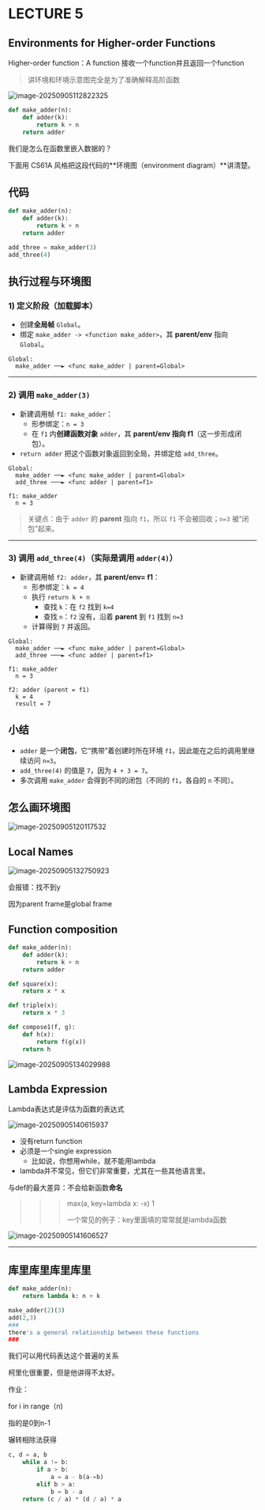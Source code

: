 # LECTURE 5

## Environments for Higher-order Functions

Higher-order function：A function 接收一个function并且返回一个function

> 讲环境和环境示意图完全是为了准确解释高阶函数

![image-20250905112822325](C:\Users\ZHAOKAI\AppData\Roaming\Typora\typora-user-images\image-20250905112822325.png)

```python
def make_adder(n):
    def adder(k):
        return k + n
    return adder
```

我们是怎么在函数里嵌入数据的？

下面用 CS61A 风格把这段代码的**环境图（environment diagram）**讲清楚。

## 代码

```python
def make_adder(n):
    def adder(k):
        return k + n
    return adder

add_three = make_adder(3)
add_three(4)
```

## 执行过程与环境图

### 1) 定义阶段（加载脚本）

- 创建**全局帧** `Global`。
- 绑定 `make_adder -> <function make_adder>`，其 **parent/env** 指向 `Global`。

```
Global:
  make_adder ──► <func make_adder | parent=Global>
```

------

### 2) 调用 `make_adder(3)`

- 新建调用帧 `f1: make_adder`：
  - 形参绑定：`n = 3`
  - 在 `f1` 内**创建函数对象** `adder`，其 **parent/env 指向 f1**（这一步形成闭包）。
- `return adder` 把这个函数对象返回到全局，并绑定给 `add_three`。

```
Global:
  make_adder ──► <func make_adder | parent=Global>
  add_three ───► <func adder | parent=f1>

f1: make_adder
  n = 3
```

> 关键点：由于 `adder` 的 **parent** 指向 `f1`，所以 `f1` 不会被回收；`n=3` 被“闭包”起来。

------

### 3) 调用 `add_three(4)`（实际是调用 `adder(4)`）

- 新建调用帧 `f2: adder`，其 **parent/env= f1**：
  - 形参绑定：`k = 4`
  - 执行 `return k + n`
    - 查找 `k`：在 `f2` 找到 `k=4`
    - 查找 `n`：`f2` 没有，沿着 **parent** 到 `f1` 找到 `n=3`
  - 计算得到 `7` 并返回。

```
Global:
  make_adder ──► <func make_adder | parent=Global>
  add_three ───► <func adder | parent=f1>

f1: make_adder
  n = 3

f2: adder (parent = f1)
  k = 4
  result = 7
```

## 小结

- `adder` 是一个**闭包**，它“携带”着创建时所在环境 `f1`，因此能在之后的调用里继续访问 `n=3`。
- `add_three(4)` 的值是 `7`，因为 `4 + 3 = 7`。
- 多次调用 `make_adder` 会得到不同的闭包（不同的 `f1`，各自的 `n` 不同）。

## 怎么画环境图

![image-20250905120117532](C:\Users\ZHAOKAI\AppData\Roaming\Typora\typora-user-images\image-20250905120117532.png)

## Local Names

![image-20250905132750923](C:\Users\ZHAOKAI\AppData\Roaming\Typora\typora-user-images\image-20250905132750923.png)

会报错：找不到y



因为parent frame是global frame



## Function composition

```python
def make_adder(n):
    def adder(k):
        return k + n
    return adder

def square(x):
    return x * x

def triple(x):
    return x * 3

def compose1(f, g):
    def h(x):
        return f(g(x))
    return h

```

![image-20250905134029988](C:\Users\ZHAOKAI\AppData\Roaming\Typora\typora-user-images\image-20250905134029988.png)

## Lambda Expression

Lambda表达式是评估为函数的表达式

![image-20250905140615937](C:\Users\ZHAOKAI\AppData\Roaming\Typora\typora-user-images\image-20250905140615937.png)

* 没有return function
* 必须是一个single expression
  * 比如说，你想用while，就不能用lambda
* lambda并不常见，但它们非常重要，尤其在一些其他语言里。

与def的最大差异：不会给新函数**命名**



>>> max(a, key=lambda x: -x)
>>> 1
>>>
>>> 一个常见的例子：key里面填的常常就是lambda函数

![image-20250905141606527](C:\Users\ZHAOKAI\AppData\Roaming\Typora\typora-user-images\image-20250905141606527.png)

---------

## 库里库里库里库里

```python
def make_adder(n):
	return lambda k: n + k

make_adder(2)(3)
add(2,3)
###
there's a general relationship between these functions
###
```

我们可以用代码表达这个普遍的关系

柯里化很重要，但是他讲得不太好。

作业：

for i in range（n)

指的是0到n-1

辗转相除法获得

```python
c, d = a, b
    while a != b:
        if a > b:
            a = a - b(a-=b)
        elif b > a:
            b = b - a
    return (c / a) * (d / a) * a
```

